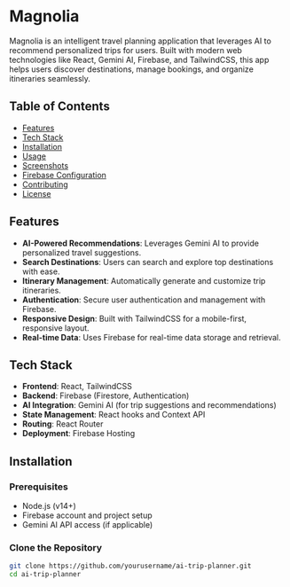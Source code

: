 
# Magnolia

Magnolia is an intelligent travel planning application that leverages AI to recommend personalized trips for users. Built with modern web technologies like React, Gemini AI, Firebase, and TailwindCSS, this app helps users discover destinations, manage bookings, and organize itineraries seamlessly.

## Table of Contents

- [Features](#features)
- [Tech Stack](#tech-stack)
- [Installation](#installation)
- [Usage](#usage)
- [Screenshots](#screenshots)
- [Firebase Configuration](#firebase-configuration)
- [Contributing](#contributing)
- [License](#license)

## Features

- **AI-Powered Recommendations**: Leverages Gemini AI to provide personalized travel suggestions.
- **Search Destinations**: Users can search and explore top destinations with ease.
- **Itinerary Management**: Automatically generate and customize trip itineraries.
- **Authentication**: Secure user authentication and management with Firebase.
- **Responsive Design**: Built with TailwindCSS for a mobile-first, responsive layout.
- **Real-time Data**: Uses Firebase for real-time data storage and retrieval.

## Tech Stack

- **Frontend**: React, TailwindCSS
- **Backend**: Firebase (Firestore, Authentication)
- **AI Integration**: Gemini AI (for trip suggestions and recommendations)
- **State Management**: React hooks and Context API
- **Routing**: React Router
- **Deployment**: Firebase Hosting

## Installation

### Prerequisites

- Node.js (v14+)
- Firebase account and project setup
- Gemini AI API access (if applicable)

### Clone the Repository

```bash
git clone https://github.com/yourusername/ai-trip-planner.git
cd ai-trip-planner
